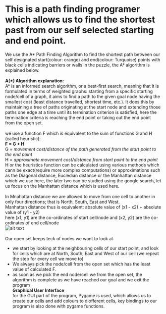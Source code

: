 # **This is a path finding programer which allows us to find the shortest past from our self selected starting and end point.**

We use the A* Path Finding Algorithm to find the shortest path between our self designated start(colour: orange) and end(colour: Turquoise) points with black cells indicating barriers or walls in the puzzle, the A* algorithm is explained below.\
\
**A(*) Algorithm explanation:**\
A* is an informed search algorithm, or a best-first search, meaning that it is formulated in terms of weighted graphs: starting from a specific starting node/cell of a graph, it aims to find a path to the given goal node having the smallest cost (least distance travelled, shortest time, etc.). It does this by maintaining a tree of paths originating at the start node and extending those paths one edge at a time until its termination criterion is satisfied, here the termination criteria is reaching the end point or taking out the end point from the open set.\
\
we use a function F which is equivalent to the sum of functions G and H (called heuristic): \
**F = G + H** \
G = *movement cost/distance of the path generated from the start point to the end point*\
H = *approximate movement cost/distance from start point to the end point*\
H or the heuristics function can be calculated using various methods which cann be exact(require more complex computations) or approximations such as the Diagonal distance, Eucledian distance or the Manhattan distance which we use here, the later two can be studied using the google search, let us focus on the Manhattan distance which is used here.\
\
In Mnahattan distance we are allowed to move from one cell to another in only four directions; that is North, South, East and West.\
Manhattan distance thus is equivalent:  absolute value of (x1 - x2) + absolute value of (y1 - y2)\
here (x1, y1) are the co-ordinates of start cell/node and (x2, y2) are the co-ordinates of end cell/node\
![alt text](https://www.researchgate.net/profile/Peter_Trebua/publication/257725676/figure/fig2/AS:669278277734402@1536579784333/Manhattan-distance-of-points-xi-1-2-a-xj-5-5-c-Chebyshev-distance-a-metric-that.png)\
\
Our open set keeps teck of nodes we want to look at.
- we start by looking at the neighbouring cells of our start point, and look for cells which are at North, South, East and West of our cell (we repeat the step for every cell we move to)  
- We always pick the node/cell from the open set which has the least value of calculated F.
- as soon as we pick the end node/cell we from the open set, the algorithm is complete as we have reached our goal and we exit the program
\
**Graphical User Interface** \
for the GUI part of the program, Pygame is used, which allows us to create our cells and add colours to diofferent cells, key bindings to our program is also done with pygame functions. 

